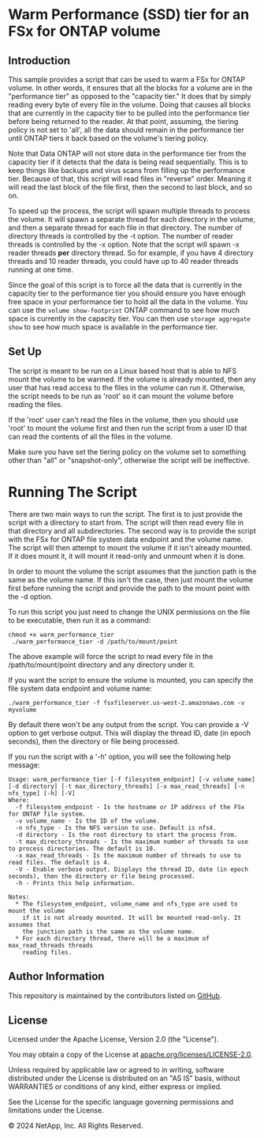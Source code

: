 # Warm Performance (SSD) tier for an FSx for ONTAP volume

## Introduction
This sample provides a script that can be used to warm a FSx for ONTAP
volume. In other words, it ensures that all the blocks for a volume are in
the "performance tier" as opposed to the "capacity tier." It does that by
simply reading every byte of every file in the volume. Doing that
causes all blocks that are currently in the capacity tier to be pulled
into the performance tier before being returned to the reader. At that point,
assuming, the tiering policy is not set to 'all', all the data should remain
in the performance tier until ONTAP tiers it back based on the volume's
tiering policy.

Note that Data ONTAP will not store data in the performance
tier from the capacity tier if it detects that the data is being read
sequentially. This is to keep things like backups and virus scans from
filling up the performance tier. Because of that, this script will
read files in "reverse" order. Meaning it will read the last block of
the file first, then the second to last block, and so on. 

To speed up the process, the script will spawn multiple threads to process
the volume. It will spawn a separate thread for each directory
in the volume, and then a separate thread for each file in that directory.
The number of directory threads is controlled by the -t option. The number
of reader threads is controlled by the -x option. Note that the script
will spawn -x reader threads **per** directory thread. So for example, if you have 4
directory threads and 10 reader threads, you could have up to 40 reader
threads running at one time.

Since the goal of this script is to force all the data that is currently
in the capacity tier to the performance tier you should ensure you have
enough free space in your performance tier to hold all the data in the volume.
You can use the `volume show-footprint` ONTAP command to see how much space
is currently in the capacity tier. You can then use `storage aggregate show`
to see how much space is available in the performance tier.

## Set Up
The script is meant to be run on a Linux based host that is able to NFS
mount the volume to be warmed. If the volume is already mounted, then
any user that has read access to the files in the volume can run it.
Otherwise, the script needs to be run as 'root' so it can mount the
volume before reading the files.

If the 'root' user can't read the files in the volume, then you should use 'root'
to mount the volume first and then run the script from a user ID that can read the contents
of all the files in the volume. 

Make sure you have set the tiering policy on the volume set to something
other than "all" or "snapshot-only", otherwise the script will be ineffective.

# Running The Script
There are two main ways to run the script. The first is to just provide
the script with a directory to start from. The script will then read
every file in that directory and all subdirectories. The second way
is to provide the script with the FSx for ONTAP file system data endpoint
and the volume name. The script will then attempt to mount the volume
if it isn't already mounted. If it does mount it, it will mount it read-only
and unmount when it is done.

In order to mount the volume the script assumes that the junction path is the same
as the volume name. If this isn't the case, then just mount the volume first
before running the script and provide the path to the mount point
with the -d option.

To run this script you just need to change the UNIX permissions on
the file to be executable, then run it as a command:
```
chmod +x warm_performance_tier
 ./warm_performance_tier -d /path/to/mount/point
```
The above example will force the script to read every file in the /path/to/mount/point
directory and any directory under it.

If you want the script to ensure the volume is mounted, you can specify
the file system data endpoint and volume name:
```
./warm_performance_tier -f fsxfileserver.us-west-2.amazonaws.com -v myvolume
```
By default there won't be any output from the script. You can provide a -V option to
get verbose output. This will display the thread ID, date (in epoch seconds), then the
directory or file being processed.

If you run the script with a '-h' option, you will see the following help message:
```
Usage: warm_performance_tier [-f filesystem_endpoint] [-v volume_name] [-d directory] [-t max_directory_threads] [-x max_read_threads] [-n nfs_type] [-h] [-V]
Where:
  -f filesystem_endpoint - Is the hostname or IP address of the FSx for ONTAP file system.
  -v volume_name - Is the ID of the volume.
  -n nfs_type - Is the NFS version to use. Default is nfs4.
  -d directory - Is the root directory to start the process from.
  -t max_directory_threads - Is the maximum number of threads to use to process directories. The default is 10.
  -x max_read_threads - Is the maximum number of threads to use to read files. The default is 4.
  -V - Enable verbose output. Displays the thread ID, date (in epoch seconds), then the directory or file being processed.
  -h - Prints this help information.

Notes:
  * The filesystem_endpoint, volume_name and nfs_type are used to mount the volume
    if it is not already mounted. It will be mounted read-only. It assumes that
    the junction path is the same as the volume name.
  * For each directory thread, there will be a maximum of max_read_threads threads
    reading files.
```

## Author Information

This repository is maintained by the contributors listed on [GitHub](https://github.com/NetApp/FSx-ONTAP-samples-scripts/graphs/contributors).

## License

Licensed under the Apache License, Version 2.0 (the "License").

You may obtain a copy of the License at [apache.org/licenses/LICENSE-2.0](http://www.apache.org/licenses/LICENSE-2.0).

Unless required by applicable law or agreed to in writing, software distributed under the License is distributed on an "AS IS" basis, without WARRANTIES or conditions of any kind, either express or implied.

See the License for the specific language governing permissions and limitations under the License.

© 2024 NetApp, Inc. All Rights Reserved.
